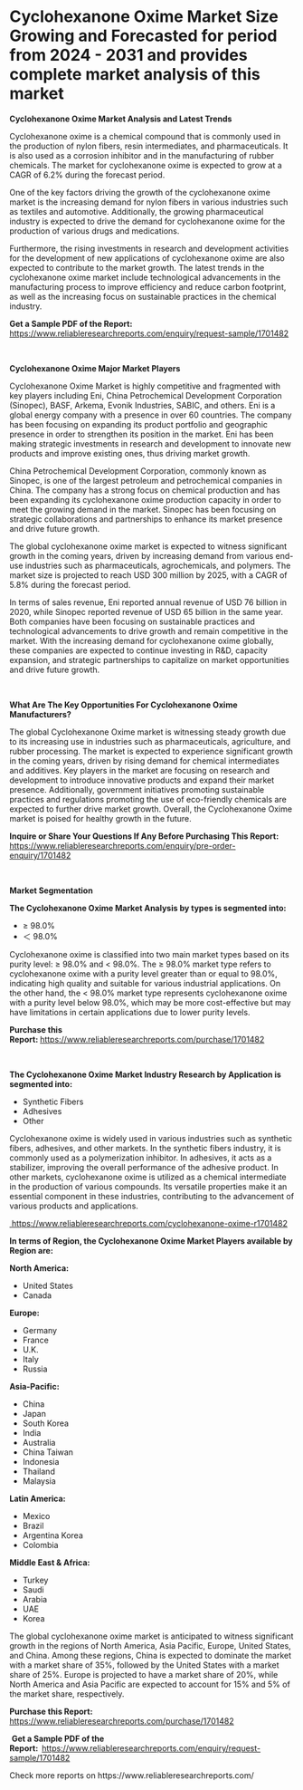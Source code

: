 <p><h1>Cyclohexanone Oxime Market Size Growing and Forecasted for period from 2024 - 2031 and provides complete market analysis of this market</h1></p><p><strong>Cyclohexanone Oxime Market Analysis and Latest Trends</strong></p>
<p><p>Cyclohexanone oxime is a chemical compound that is commonly used in the production of nylon fibers, resin intermediates, and pharmaceuticals. It is also used as a corrosion inhibitor and in the manufacturing of rubber chemicals. The market for cyclohexanone oxime is expected to grow at a CAGR of 6.2% during the forecast period.</p><p>One of the key factors driving the growth of the cyclohexanone oxime market is the increasing demand for nylon fibers in various industries such as textiles and automotive. Additionally, the growing pharmaceutical industry is expected to drive the demand for cyclohexanone oxime for the production of various drugs and medications.</p><p>Furthermore, the rising investments in research and development activities for the development of new applications of cyclohexanone oxime are also expected to contribute to the market growth. The latest trends in the cyclohexanone oxime market include technological advancements in the manufacturing process to improve efficiency and reduce carbon footprint, as well as the increasing focus on sustainable practices in the chemical industry.</p></p>
<p><strong>Get a Sample PDF of the Report:&nbsp;</strong> <a href="https://www.reliableresearchreports.com/enquiry/request-sample/1701482">https://www.reliableresearchreports.com/enquiry/request-sample/1701482</a></p>
<p>&nbsp;</p>
<p><strong>Cyclohexanone Oxime Major Market Players</strong></p>
<p><p>Cyclohexanone Oxime Market is highly competitive and fragmented with key players including Eni, China Petrochemical Development Corporation (Sinopec), BASF, Arkema, Evonik Industries, SABIC, and others. Eni is a global energy company with a presence in over 60 countries. The company has been focusing on expanding its product portfolio and geographic presence in order to strengthen its position in the market. Eni has been making strategic investments in research and development to innovate new products and improve existing ones, thus driving market growth.</p><p>China Petrochemical Development Corporation, commonly known as Sinopec, is one of the largest petroleum and petrochemical companies in China. The company has a strong focus on chemical production and has been expanding its cyclohexanone oxime production capacity in order to meet the growing demand in the market. Sinopec has been focusing on strategic collaborations and partnerships to enhance its market presence and drive future growth.</p><p>The global cyclohexanone oxime market is expected to witness significant growth in the coming years, driven by increasing demand from various end-use industries such as pharmaceuticals, agrochemicals, and polymers. The market size is projected to reach USD 300 million by 2025, with a CAGR of 5.8% during the forecast period.</p><p>In terms of sales revenue, Eni reported annual revenue of USD 76 billion in 2020, while Sinopec reported revenue of USD 65 billion in the same year. Both companies have been focusing on sustainable practices and technological advancements to drive growth and remain competitive in the market. With the increasing demand for cyclohexanone oxime globally, these companies are expected to continue investing in R&D, capacity expansion, and strategic partnerships to capitalize on market opportunities and drive future growth.</p></p>
<p>&nbsp;</p>
<p><strong>What Are The Key Opportunities For Cyclohexanone Oxime Manufacturers?</strong></p>
<p><p>The global Cyclohexanone Oxime market is witnessing steady growth due to its increasing use in industries such as pharmaceuticals, agriculture, and rubber processing. The market is expected to experience significant growth in the coming years, driven by rising demand for chemical intermediates and additives. Key players in the market are focusing on research and development to introduce innovative products and expand their market presence. Additionally, government initiatives promoting sustainable practices and regulations promoting the use of eco-friendly chemicals are expected to further drive market growth. Overall, the Cyclohexanone Oxime market is poised for healthy growth in the future.</p></p>
<p><strong>Inquire or Share Your Questions If Any Before Purchasing This Report:</strong> <a href="https://www.reliableresearchreports.com/enquiry/pre-order-enquiry/1701482">https://www.reliableresearchreports.com/enquiry/pre-order-enquiry/1701482</a></p>
<p>&nbsp;</p>
<p><strong>Market Segmentation</strong></p>
<p><strong>The Cyclohexanone Oxime Market Analysis by types is segmented into:</strong></p>
<p><ul><li>≥ 98.0%</li><li>＜ 98.0%</li></ul></p>
<p><p>Cyclohexanone oxime is classified into two main market types based on its purity level: ≥ 98.0% and < 98.0%. The ≥ 98.0% market type refers to cyclohexanone oxime with a purity level greater than or equal to 98.0%, indicating high quality and suitable for various industrial applications. On the other hand, the < 98.0% market type represents cyclohexanone oxime with a purity level below 98.0%, which may be more cost-effective but may have limitations in certain applications due to lower purity levels.</p></p>
<p><strong>Purchase this Report:&nbsp;</strong><a href="https://www.reliableresearchreports.com/purchase/1701482">https://www.reliableresearchreports.com/purchase/1701482</a></p>
<p>&nbsp;</p>
<p><strong>The Cyclohexanone Oxime Market Industry Research by Application is segmented into:</strong></p>
<p><ul><li>Synthetic Fibers</li><li>Adhesives</li><li>Other</li></ul></p>
<p><p>Cyclohexanone oxime is widely used in various industries such as synthetic fibers, adhesives, and other markets. In the synthetic fibers industry, it is commonly used as a polymerization inhibitor. In adhesives, it acts as a stabilizer, improving the overall performance of the adhesive product. In other markets, cyclohexanone oxime is utilized as a chemical intermediate in the production of various compounds. Its versatile properties make it an essential component in these industries, contributing to the advancement of various products and applications.</p></p>
<p><a href="https://www.reliableresearchreports.com/cyclohexanone-oxime-r1701482">&nbsp;https://www.reliableresearchreports.com/cyclohexanone-oxime-r1701482</a></p>
<p><strong>In terms of Region, the Cyclohexanone Oxime Market Players available by Region are:</strong></p>
<p>
    <p> <strong> North America: </strong>
        <ul>
            <li>United States</li>
            <li>Canada</li>
        </ul>
        </p> 
    <p> <strong> Europe: </strong>
        <ul>
            <li>Germany</li>
            <li>France</li>
            <li>U.K.</li>
            <li>Italy</li>
            <li>Russia</li>
        </ul>
        </p> 
    <p> <strong> Asia-Pacific: </strong>
        <ul>
            <li>China</li>
            <li>Japan</li>
            <li>South Korea</li>
            <li>India</li>
            <li>Australia</li>
            <li>China Taiwan</li>
            <li>Indonesia</li>
            <li>Thailand</li>
            <li>Malaysia</li>
        </ul>
        </p> 
    <p> <strong> Latin America: </strong>
        <ul>
            <li>Mexico</li>
            <li>Brazil</li>
            <li>Argentina Korea</li>
            <li>Colombia</li>
        </ul>
        </p> 
    <p> <strong> Middle East & Africa: </strong>
        <ul>
            <li>Turkey</li>
            <li>Saudi</li>
            <li>Arabia</li>
            <li>UAE</li>
            <li>Korea</li>
        </ul>
    </p>
    </p>
<p><p>The global cyclohexanone oxime market is anticipated to witness significant growth in the regions of North America, Asia Pacific, Europe, United States, and China. Among these regions, China is expected to dominate the market with a market share of 35%, followed by the United States with a market share of 25%. Europe is projected to have a market share of 20%, while North America and Asia Pacific are expected to account for 15% and 5% of the market share, respectively.</p></p>
<p><strong>Purchase this Report: </strong><a href="https://www.reliableresearchreports.com/purchase/1701482">https://www.reliableresearchreports.com/purchase/1701482</a></p>
<p>&nbsp;<strong>Get a Sample PDF of the Report:&nbsp;&nbsp;</strong><a href="https://www.reliableresearchreports.com/enquiry/request-sample/1701482">https://www.reliableresearchreports.com/enquiry/request-sample/1701482</a></p>
<p><strong></strong></p>
<p>Check more reports on https://www.reliableresearchreports.com/</p>